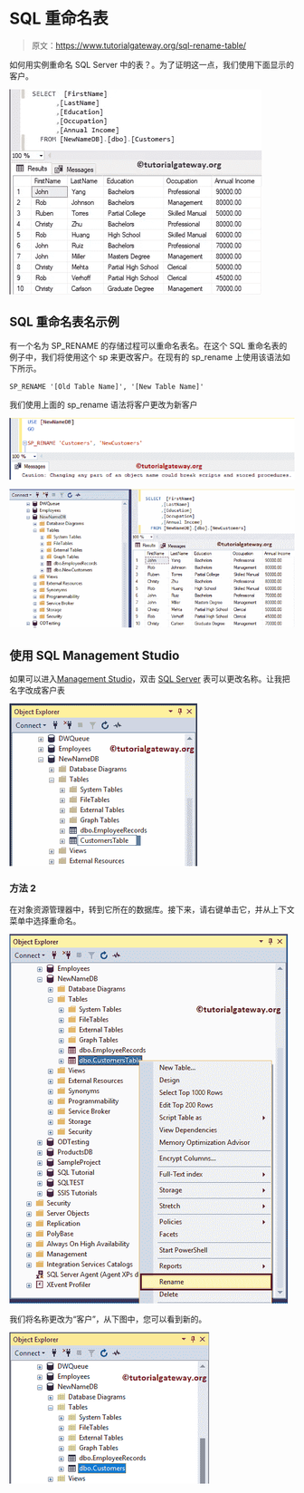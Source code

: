 # SQL 重命名表

> 原文：<https://www.tutorialgateway.org/sql-rename-table/>

如何用实例重命名 SQL Server 中的表？。为了证明这一点，我们使用下面显示的客户。

![SQL Rename Table 1](img/89a3f44ea3e49a8d11f9a7b29888d02c.png)

## SQL 重命名表名示例

有一个名为 SP_RENAME 的存储过程可以重命名表名。在这个 SQL 重命名表的例子中，我们将使用这个 sp 来更改客户。在现有的 sp_rename 上使用该语法如下所示。

```
SP_RENAME '[Old Table Name]', '[New Table Name]'
```

我们使用上面的 sp_rename 语法将客户更改为新客户

![SQL Rename Table 2](img/3dfea576ad765b49eb346ea7cd22ca27.png)

![SQL Rename Table 3](img/ee37746e659eccf2880cce55538f3fe5.png)

## 使用 SQL Management Studio

如果可以进入[Management Studio](https://www.tutorialgateway.org/sql-server-management-studio/)，双击 [SQL Server](https://www.tutorialgateway.org/sql/) 表可以更改名称。让我把名字改成客户表

![SQL Rename Table 5](img/411c08ed09f3076aa8387da6fe4b2a4f.png)

### 方法 2

在对象资源管理器中，转到它所在的数据库。接下来，请右键单击它，并从上下文菜单中选择重命名。

![SQL Rename Table 7](img/9acfed5043738227b9e05a01c1b3eac7.png)

我们将名称更改为“客户”，从下图中，您可以看到新的。

![SQL Rename Table 9](img/35a307ee4ecb831370570612e9489887.png)